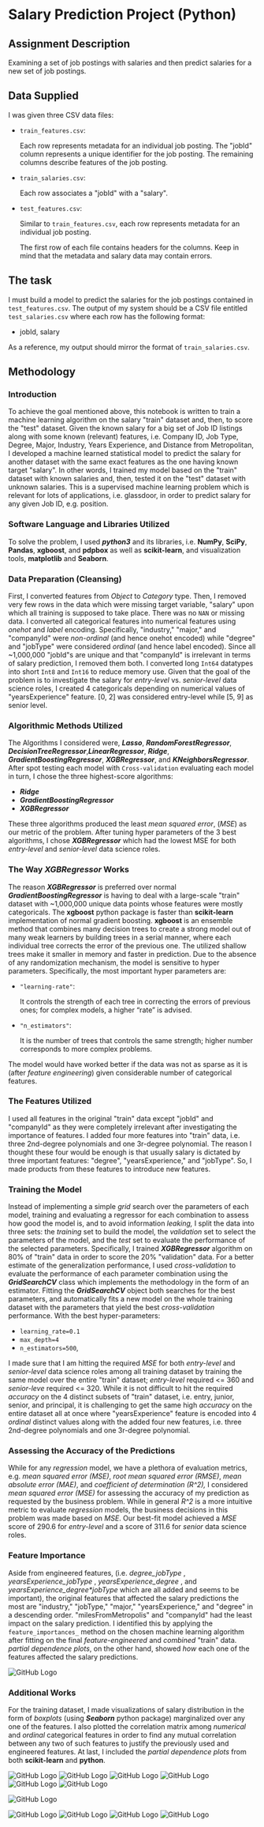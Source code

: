 
# Salary Prediction Project (Python)

## Assignment Description

Examining a set of job postings with salaries and then predict salaries for a new set of job postings.

## Data Supplied

I was given three CSV data files:

* ```train_features.csv```:

    Each row represents metadata for an individual job posting. The "jobId" column represents a unique identifier for the job posting. The remaining columns describe features of the job posting.
* ```train_salaries.csv```:

    Each row associates a "jobId" with a "salary".
* ```test_features.csv```:

    Similar to ```train_features.csv```, each row represents metadata for an individual job posting.

    The first row of each file contains headers for the columns. Keep in mind that the metadata and salary data may contain errors.

## The task

I must build a model to predict the salaries for the job postings contained in ```test_features.csv```. The output of my system should be a CSV file entitled ```test_salaries.csv``` where each row has the following format:

* jobId, salary

As a reference, my output should mirror the format of ```train_salaries.csv```.

## Methodology

### Introduction

To achieve the goal mentioned above, this notebook is written to train a machine learning algorithm on the salary "train" dataset and, then, to score the "test" dataset. Given the known salary for a big set of Job ID listings along with some known (relevant) features, i.e. Company ID, Job Type, Degree, Major, Industry, Years Experience, and Distance from Metropolitan, I developed a machine learned statistical model to predict the salary for another dataset with the same exact features as the one having known target "salary". In other words, I trained my model based on the "train" dataset with known salaries and, then, tested it on the "test" dataset with unknown salaries. This is a supervised machine learning problem which is relevant for lots of applications, i.e. glassdoor, in order to predict salary for any given Job ID, e.g. position.

### Software Language and Libraries Utilized

To solve the problem, I used **_python3_** and its libraries, i.e. **NumPy**, **SciPy**, **Pandas**, **xgboost**, and **pdpbox** as well as **scikit-learn**, and visualization tools, **matplotlib** and **Seaborn**.

### Data Preparation (Cleansing)

First, I converted features from *Object* to *Category* type. Then, I removed very few rows in the data which were missing target variable, "salary" upon which all training is supposed to take place. There was no ```NAN``` or missing data. I converted all categorical features into numerical features using *_onehot_* and *_label_* encoding. Specifically, "industry," "major," and "companyId" were *non-ordinal* (and hence onehot encoded) while "degree" and "jobType" were considered *_ordinal_* (and hence label encoded).  Since all \~1,000,000 "jobId"s are unique and that "companyId" is irrelevant in terms of salary prediction, I removed them both. I converted long ```Int64``` datatypes into short ```Int8``` and ```Int16``` to reduce memory use. Given that the goal of the problem is to investigate the salary for *entry-level* vs. *senior-level* data science roles, I created 4 categoricals depending on numerical values of "yearsExperience" feature. [0, 2] was considered entry-level while [5, 9] as senior level.

### Algorithmic Methods Utilized

The Algorithms I considered were, **_Lasso_**, **_RandomForestRegressor_**, **_DecisionTreeRegressor_**,**_LinearRegressor_**, **_Ridge_**, **_GradientBoostingRegressor_**, **_XGBRegressor_**, and **_KNeighborsRegressor_**. After spot testing each model with ```Cross-validation``` evaluating each model in turn, I chose the three highest-score algorithms:

* **_Ridge_**
* **_GradientBoostingRegressor_**
* **_XGBRegressor_**

These three algorithms produced the least *mean squared error*, (*MSE*) as our metric of the problem. After tuning hyper parameters of the 3 best algorithms, I chose **_XGBRegressor_** which had the lowest MSE for both *entry-level* and *senior-level* data science roles.

### The Way **_XGBRegressor_** Works

The reason **_XGBRegressor_** is preferred over normal **_GradientBoostingRegressor_** is having to deal with a large-scale "train" dataset with \~1,000,000 unique data points whose features were mostly categoricals. The **xgboost** python package is faster than **scikit-learn** implementation of normal gradient boosting. **xgboost** is an ensemble method that combines many decision trees to create a strong model out of many weak learners by building trees in a serial manner, where each individual tree corrects the error of the previous one. The utilized shallow trees make it smaller in memory and faster in prediction. Due to the absence of any randomization mechanism, the model is sensitive to hyper parameters. Specifically, the most important hyper parameters are:

* ```"learning-rate"```:

    It controls the strength of each tree in correcting the errors of previous ones; for complex models, a higher “rate” is advised.
* ```"n_estimators"```:

    It is the number of trees that controls the same strength; higher number corresponds to more complex problems.

The model would have worked better if the data was not as sparse as it is (after _feature engineering_) given considerable number of categorical features.

### The Features Utilized

I used all features in the original "train" data except "jobId" and "companyId" as they were completely irrelevant after investigating the importance of features. I added four more features into "train" data, i.e. three 2nd-degree polynomials and one 3r-degree polynomial. The reason I thought these four would be enough is that usually salary is dictated by three important features: "degree", "yearsExperience," and "jobType". So, I made products from these features to introduce new features.

### Training the Model

Instead of implementing a simple _grid_ search over the parameters of each model, training and evaluating a regressor for each combination to assess how good the model is, and to avoid information _leaking,_ I split the data into three sets: the _training_ set to build the model, the _validation_ set to select the parameters of the model, and the _test_ set to evaluate the performance of the selected parameters. Specifically, I trained **_XGBRegressor_** algorithm on 80% of "train" data in order to score the 20% "validation" data. For a better estimate of the generalization performance, I used _cross-validation_ to evaluate the performance of each parameter combination using the **_GridSearchCV_** class which implements the methodology in the form of an estimator. Fitting the **_GridSearchCV_** object both searches for the best parameters, and automatically fits a new model on the whole training dataset with the parameters that yield the best _cross-validation_ performance. With the best hyper-parameters:

* ```learning_rate=0.1```
* ```max_depth=4```
* ```n_estimators=500```,

I made sure that I am hitting the required _MSE_ for both _entry-level_ and _senior-level_ data science roles among all training dataset by training the same model over the entire "train" dataset; _entry-level_ required \<= 360 and _senior-leve_ required \<= 320. While it is not difficult to hit the required _accuracy_ on the 4 distinct subsets of "train" dataset, i.e. entry, junior, senior, and principal, it is challenging to get the same high _accuracy_ on the entire dataset all at once where "yearsExperience" feature is encoded into 4 _ordinal_ distinct values along with the added four new features, i.e. three 2nd-degree polynomials and one 3r-degree polynomial.

### Assessing the Accuracy of the Predictions

While for any _regression_ model, we have a plethora of evaluation metrics, e.g. _mean squared error (MSE)_, _root mean squared error (RMSE)_, _mean absolute error (MAE)_, and _coefficient of determination (R^2),_ I considered _mean squared error (MSE)_ for assessing the accuracy of my prediction as requested by the business problem. While in general *_R^2_* is a more intuitive metric to evaluate _regression_ models, the business decisions in this problem was made based on _MSE_. Our best-fit model achieved a _MSE_ score of 290.6 for _entry-level_ and a score of 311.6 for _senior_ data science roles.

### Feature Importance

Aside from engineered features, (i.e. _degree\_jobType_ ,  _yearsExperience\_jobType_ , _yearsExperience\_degree_ , and  _yearsExperience\_degree*jobType_ which are all added and seems to be important), the original features that affected the salary predictions the most are "industry," "jobType," "major," "yearsExperience," and "degree" in a descending order. "milesFromMetropolis" and "companyId" had the least impact on the salary prediction. I identified this by applying the ```feature_importances_``` method on the chosen machine learning algorithm after fitting on the final _feature-engineered_ and _combined_ "train" data. _partial dependence plots_, on the other hand, showed *_how_* each one of the features affected the salary predictions.

![GitHub Logo](/images/Feature_Importances)

### Additional Works

For the training dataset, I made visualizations of salary distribution in the form of _boxplots_ (using **_Seaborn_** python package) marginalized over any one of the features. I also plotted the correlation matrix among _numerical_ and _ordinal_ categorical features in order to find any mutual correlation between any two of such features to justify the previously used and engineered features. At last, I included the _partial dependence plots_ from both **scikit-learn** and **python**.

![GitHub Logo](/images/Correlatin_degree_salary)
![GitHub Logo](/images/Correlatin_jobType_salary)
![GitHub Logo](/images/Correlatin_industry_salary)
![GitHub Logo](/images/Correlatin_major_salary)
![GitHub Logo](/images/Correlatin_milesFromMetropolis_salary)
![GitHub Logo](/images/Correlatin_yearsExperience_salary)

![GitHub Logo](/images/Heatmap\/of\/Correlation\/Matrix)

![GitHub Logo](/images/pdp_jobType)
![GitHub Logo](/images/pdp_degree)
![GitHub Logo](/images/pdp_milesFromMetropolis)
![GitHub Logo](/images/pdp_yearsExperience)
